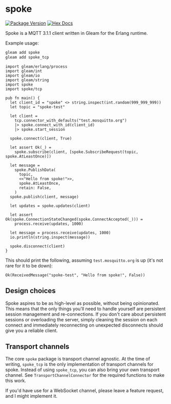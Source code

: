 # spoke

[![Package Version](https://img.shields.io/hexpm/v/spoke)](https://hex.pm/packages/spoke)
[![Hex Docs](https://img.shields.io/badge/hex-docs-ffaff3)](https://hexdocs.pm/spoke/)

Spoke is a MQTT 3.1.1 client written in Gleam for the Erlang runtime.

Example usage:

```sh
gleam add spoke
gleam add spoke_tcp
```

```gleam
import gleam/erlang/process
import gleam/int
import gleam/io
import gleam/string
import spoke
import spoke/tcp

pub fn main() {
  let client_id = "spoke" <> string.inspect(int.random(999_999_999))
  let topic = "spoke-test"

  let client =
    tcp.connector_with_defaults("test.mosquitto.org")
    |> spoke.connect_with_id(client_id)
    |> spoke.start_session

  spoke.connect(client, True)

  let assert Ok(_) =
    spoke.subscribe(client, [spoke.SubscribeRequest(topic, spoke.AtLeastOnce)])

  let message =
    spoke.PublishData(
      topic,
      <<"Hello from spoke!">>,
      spoke.AtLeastOnce,
      retain: False,
    )
  spoke.publish(client, message)

  let updates = spoke.updates(client)

  let assert Ok(spoke.ConnectionStateChanged(spoke.ConnectAccepted(_))) =
    process.receive(updates, 1000)

  let message = process.receive(updates, 1000)
  io.println(string.inspect(message))

  spoke.disconnect(client)
}
```

This should print the following,
assuming `test.mosquitto.org` is up (it's not rare for it to be down):
```
Ok(ReceivedMessage("spoke-test", "Hello from spoke!", False))
```

## Design choices

Spoke aspires to be as high-level as possible, without being opinionated.
This means that the only things you'll need to handle yourself are
persistent session management and re-connections.
If you don't care about persistent sessions or overloading the server,
simply cleaning the session on each connect and
immediately reconnecting on unexpected disconnects should give you a reliable client.

## Transport channels

The core `spoke` package is transport channel agnostic.
At the time of writing, `spoke_tcp` is the only implementation of transport channels for spoke.
Instead of using `spoke_tcp`, you can also bring your own transport channel.
See `TransportChannelConnector` for the required functions to make this work.

If you'd have use for a WebSocket channel,
please leave a feature request, and I might implement it.
